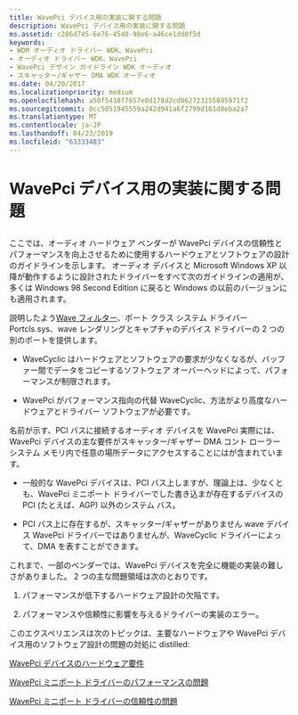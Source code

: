 ```yaml
---
title: WavePci デバイス用の実装に関する問題
description: WavePci デバイス用の実装に関する問題
ms.assetid: c286d745-6e76-4540-98e6-a46ce1dd0f5d
keywords:
- WDM オーディオ ドライバー WDK、WavePci
- オーディオ ドライバー WDK、WavePci
- WavePci デザイン ガイドライン WDK オーディオ
- スキャッター/ギャザー DMA WDK オーディオ
ms.date: 04/20/2017
ms.localizationpriority: medium
ms.openlocfilehash: a50f5418f7657e8d178d2cd862723255895971f2
ms.sourcegitcommit: 0cc5051945559a242d941a6f2799d161d8eba2a7
ms.translationtype: MT
ms.contentlocale: ja-JP
ms.lasthandoff: 04/23/2019
ms.locfileid: "63333483"
---
```

# <a name="implementation-issues-for-wavepci-devices"></a>WavePci デバイス用の実装に関する問題


## <span id="implementation_issues_for_wavepci_devices"></span><span id="IMPLEMENTATION_ISSUES_FOR_WAVEPCI_DEVICES"></span>


ここでは、オーディオ ハードウェア ベンダーが WavePci デバイスの信頼性とパフォーマンスを向上させるために使用するハードウェアとソフトウェアの設計のガイドラインを示します。 オーディオ デバイスと Microsoft Windows XP 以降が動作するように設計されたドライバーをすべて次のガイドラインの適用が、多くは Windows 98 Second Edition に戻ると Windows の以前のバージョンにも適用されます。

説明したよう[Wave フィルター](wave-filters.md)、ポート クラス システム ドライバー Portcls.sys、wave レンダリングとキャプチャのデバイス ドライバーの 2 つの別のポートを提供します。

-   WaveCyclic はハードウェアとソフトウェアの要求が少なくなるが、バッファー間でデータをコピーするソフトウェア オーバーヘッドによって、パフォーマンスが制限されます。

-   WavePci がパフォーマンス指向の代替 WaveCyclic、方法がより高度なハードウェアとドライバー ソフトウェアが必要です。

名前が示す、PCI バスに接続するオーディオ デバイスを WavePci 実際には、WavePci デバイスの主な要件がスキャッター/ギャザー DMA コント ローラー システム メモリ内で任意の場所データにアクセスすることにはが含まれています。

-   一般的な WavePci デバイスは、PCI バス上しますが、理論上は、少なくとも、WavePci ミニポート ドライバーでした書き込まが存在するデバイスの PCI (たとえば、AGP) 以外のシステム バス。

-   PCI バス上に存在するが、スキャッター/ギャザーがありません wave デバイス WavePci ドライバーではありませんが、WaveCyclic ドライバーによって、DMA を表すことができます。

これまで、一部のベンダーでは、WavePci デバイスを完全に機能の実装の難しさがありました。 2 つの主な問題領域は次のとおりです。

1.  パフォーマンスが低下するハードウェア設計の欠陥です。

2.  パフォーマンスや信頼性に影響を与えるドライバーの実装のエラー。

このエクスペリエンスは次のトピックは、主要なハードウェアや WavePci デバイス用のソフトウェア設計の問題の対処に distilled:

[WavePci デバイスのハードウェア要件](hardware-requirements-for-wavepci-devices.md)

[WavePci ミニポート ドライバーのパフォーマンスの問題](performance-issues-for-a-wavepci-miniport-driver.md)

[WavePci ミニポート ドライバーの信頼性の問題](reliability-issues-for-a-wavepci-miniport-driver.md)

 

 




